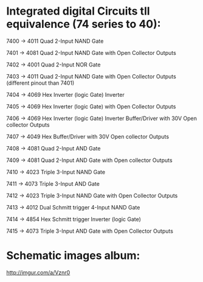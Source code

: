 # Integrated digital Circuits tll equivalence (74 series to 40):
 
7400    →   4011    Quad 2-Input NAND Gate

7401    →   4081    Quad 2-Input NAND Gate with Open Collector Outputs

7402    →   4001    Quad 2-Input NOR Gate

7403    →   4011    Quad 2-Input NAND Gate with Open Collector Outputs (different pinout than 7401)

7404    →   4069    Hex Inverter (logic Gate) Inverter

7405    →   4069    Hex Inverter (logic Gate) with Open Collector Outputs

7406    →   4069    Hex Inverter (logic Gate) Inverter Buffer/Driver with 30V Open collector Outputs

7407    →   4049    Hex Buffer/Driver with 30V Open collector Outputs

7408    →   4081    Quad 2-Input AND Gate

7409    →   4081    Quad 2-Input AND Gate with Open collector Outputs

7410    →   4023    Triple 3-Input NAND Gate

7411    →   4073    Triple 3-Input AND Gate

7412    →   4023    Triple 3-Input NAND Gate with Open Collector Outputs

7413    →   4012    Dual Schmitt trigger 4-Input NAND Gate

7414    →   4854    Hex Schmitt trigger Inverter (logic Gate)

7415    →   4073    Triple 3-Input AND Gate with Open Collector Outputs
 
# Schematic images album:
http://imgur.com/a/Vznr0
